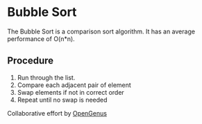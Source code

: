 # Bubble Sort
The Bubble Sort is a comparison sort algorithm. It has an average performance of O(n*n).

## Procedure
1. Run through the list.
2. Compare each adjacent pair of element
3. Swap elements if not in correct order
4. Repeat until no swap is needed


Collaborative effort by [OpenGenus](https://github.com/opengenus)
